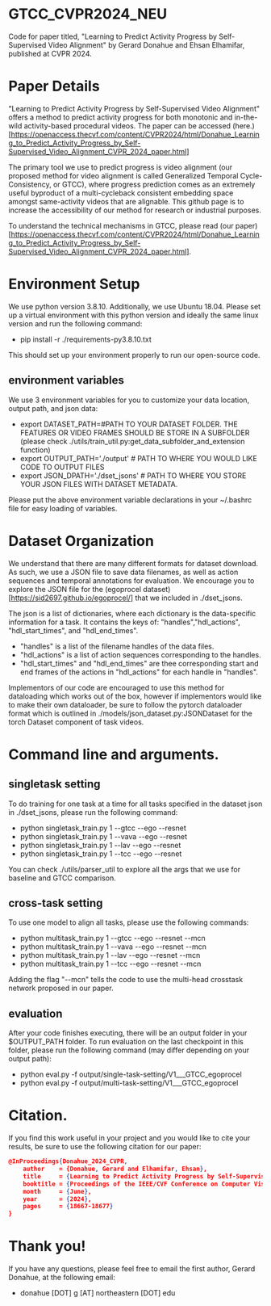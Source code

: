 # GTCC_CVPR2024_NEU
Code for paper titled, "Learning to Predict Activity Progress by Self-Supervised Video Alignment" by Gerard Donahue and Ehsan Elhamifar, published at CVPR 2024.

# Paper Details
"Learning to Predict Activity Progress by Self-Supervised Video Alignment" offers a method to predict activity progress for both monotonic and in-the-wild activity-based procedural videos. The paper can be accessed (here.)[https://openaccess.thecvf.com/content/CVPR2024/html/Donahue_Learning_to_Predict_Activity_Progress_by_Self-Supervised_Video_Alignment_CVPR_2024_paper.html]

The primary tool we use to predict progress is video alignment (our proposed method for video alignment is called Generalized Temporal Cycle-Consistency, or GTCC), where progress prediction comes as an extremely useful byproduct of a multi-cycleback consistent embedding space amongst same-activity videos that are alignable. This github page is to increase the accessibility of our method for research or industrial purposes. 

To understand the technical mechanisms in GTCC, please read (our paper)[https://openaccess.thecvf.com/content/CVPR2024/html/Donahue_Learning_to_Predict_Activity_Progress_by_Self-Supervised_Video_Alignment_CVPR_2024_paper.html]. 

# Environment Setup
We use python version 3.8.10. Additionally, we use Ubuntu 18.04. Please set up a virtual environment with this python version and ideally the same linux version and run the following command:
- pip install -r ./requirements-py3.8.10.txt

This should set up your environment properly to run our open-source code. 

## environment variables
We use 3 environment variables for you to customize your data location, output path, and json data:
- export DATASET_PATH=#PATH TO YOUR DATASET FOLDER. THE FEATURES OR VIDEO FRAMES SHOULD BE STORE IN A SUBFOLDER (please check ./utils/train_util.py:get_data_subfolder_and_extension function)
- export OUTPUT_PATH='./output' # PATH TO WHERE YOU WOULD LIKE CODE TO OUTPUT FILES
- export JSON_DPATH='./dset_jsons' # PATH TO WHERE YOU STORE YOUR JSON FILES WITH DATASET METADATA.

Please put the above environment variable declarations in your ~/.bashrc file for easy loading of variables. 

# Dataset Organization
We understand that there are many different formats for dataset download. As such, we use a JSON file to save data filenames, as well as action sequences and temporal annotations for evaluation. We encourage you to explore the JSON file for the (egoprocel dataset)[https://sid2697.github.io/egoprocel/] that we included in ./dset_jsons. 

The json is a list of dictionaries, where each dictionary is the data-specific information for a task. It contains the keys of: "handles","hdl_actions", "hdl_start_times", and "hdl_end_times".
- "handles" is a list of the filename handles of the data files. 
- "hdl_actions" is a list of action sequences corresponding to the handles. 
- "hdl_start_times" and "hdl_end_times" are thee corresponding start and end frames of the actions in "hdl_actions" for each handle in "handles".

Implementors of our code are encouraged to use this method for dataloading which works out of the box, however if implementors would like to make their own dataloader, be sure to follow the pytorch dataloader format which is outlined in ./models/json_dataset.py:JSONDataset for the torch Dataset component of task videos. 

# Command line and arguments. 

## singletask setting
To do training for one task at a time for all tasks specified in the dataset json in ./dset_jsons, please run the following command:
- python singletask_train.py 1 --gtcc --ego --resnet
- python singletask_train.py 1 --vava --ego --resnet
- python singletask_train.py 1 --lav --ego --resnet
- python singletask_train.py 1 --tcc --ego --resnet

You can check ./utils/parser_util to explore all the args that we use for baseline and GTCC comparison. 

## cross-task setting
To use one model to align all tasks, please use the following commands:
- python multitask_train.py 1 --gtcc --ego --resnet --mcn
- python multitask_train.py 1 --vava --ego --resnet --mcn
- python multitask_train.py 1 --lav --ego --resnet --mcn
- python multitask_train.py 1 --tcc --ego --resnet --mcn

Adding the flag "--mcn" tells the code to use the multi-head crosstask network proposed in our paper.

## evaluation
After your code finishes executing, there will be an output folder in your $OUTPUT_PATH folder. To run evaluation on the last checkpoint in this folder, please run the following command (may differ depending on your output path):
- python eval.py -f output/single-task-setting/V1___GTCC_egoprocel
- python eval.py -f output/multi-task-setting/V1___GTCC_egoprocel

# Citation.
If you find this work useful in your project and you would like to cite your results, be sure to use the following citation for our paper:
```json
@InProceedings{Donahue_2024_CVPR,
    author    = {Donahue, Gerard and Elhamifar, Ehsan},
    title     = {Learning to Predict Activity Progress by Self-Supervised Video Alignment},
    booktitle = {Proceedings of the IEEE/CVF Conference on Computer Vision and Pattern Recognition (CVPR)},
    month     = {June},
    year      = {2024},
    pages     = {18667-18677}
}
```

# Thank you!
If you have any questions, please feel free to email the first author, Gerard Donahue, at the following email:
- donahue [DOT] g [AT] northeastern [DOT] edu
